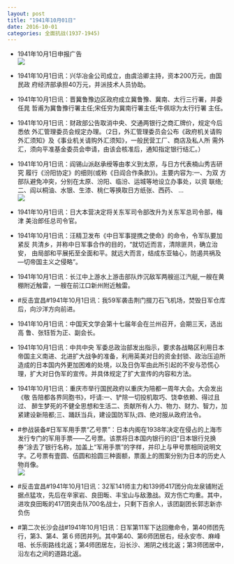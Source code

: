 ```yaml
---
layout: post
title: "1941年10月01日"
date: 2016-10-01
categories: 全面抗战(1937-1945)
---
```


<meta name="referrer" content="no-referrer" />

- 1941年10月1日申报广告 <br/><img src="https://ww2.sinaimg.cn/large/aca367d8jw1f8d5yjan9mj20ps0hgwk0.jpg" />

- 1941年10月1日讯：兴华冶金公司成立，由虞洽卿主持，资本200万元，由国民政 府经济部承担40万元，并派技术人员协助。 

- 1941年10月1日讯：晋冀鲁豫边区政府成立冀鲁豫、冀南、太行三行署，并委任晁 哲甫为冀鲁豫行署主任;宋任穷为冀南行署主任;牛佩琮为太行行署 主任。 

- 1941年10月1日讯：财政部公告取消中央、交通两银行之商汇牌价，规定今后悉依 外汇管理委员会规定办理。（2日，外汇管理委员会公布《政府机关请购 外汇须知》及《事业机关请购外汇须知》，一般民营工厂、商店及私人所 需外汇，须向平准基金委员会申请，由该会核准后，通知指定银行结汇。） 

- 1941年10月1日讯：阎锡山派赵承绶等由孝义到太原，与日方代表楠山秀吉研究 履行《汾阳协定》的细则(或称《日阎合作条款》)。主要内容为:一、为双 方部队避免冲突，分别在太原、汾阳、临汾、运城等地设立办事处，以资 联络;二、阎以桐油、水银、生漆、桃仁等换取日方纸张、西药、 ... <br/><img src="https://ww2.sinaimg.cn/large/aca367d8jw1f8cx9ytjjcj20c80dv0ur.jpg" />

- 1941年10月1日讯：日大本营决定将关东军司令部改升为关东军总司令部，梅津 美治郎任总司令官。 

- 1941年10月1日讯：汪精卫发布《中日军事提携之使命》的命令，令军队要加紧反 共清乡，并称中日军事合作的目的，“就切近而言，清除匪共，确立治安， 由局部和平展拓至全面和平。就远大而言，结成东亚轴心，防遏共祸及 —切帝国主义之侵略”。 

- 1941年10月1日讯：长江中上游水上游击部队炸沉敌军两艘巡江汽艇,一艘在黄 棚附近触雷，一艘在前江口新州附近触雷。 

- #反击宜昌#1941年10月1日讯：我59军袭击荆门掇刀石飞机场，焚毁日军仓库后，向沙洋方向前进。 

- 1941年10月1日讯：中国天文学会第十七届年会在兰州召开，会期三天，选出高 鲁、张钰哲为正、副会长。 

- 1941年10月1日讯：中共中央 军委总政治部发出指示，要求各战略区利用日本帝国主义南进、北进扩大战争的准备，利用英美对日的资金封锁、政治压迫所造成的日本国内外更加困难的处境，以及日伪军由此所引起的不安与恐慌心理，扩大对日伪军的宣传。并具体规定了扩大宣传的内容和方法。 

- 1941年10月1日讯：重庆市举行国民政府以重庆为陪都一周年大会。大会发出《敬 告陪都各界同胞书》，吁请:一、铲除一切投机取巧、饶幸依赖、得过且过、 醉生梦死的不健全思想和生活二、贡献所有人力、物力、财力、智力，加 紧建设新陪都;三、踊跃当兵，建设国防军队;四、绝对服从政府法令。 

- #参战装备#日军军用手票“乙号票”：日本内阁在1938年决定在侵占的上海市发行专门的军用手票——乙号票。该票将日本国内银行的旧“日本银行兑换券”涂去了银行名称，加盖上“军用手票”的字样，并印上与甲号票相同说明文字。乙号票有壹圆、伍圆和拾圆三种面额，票面上的图案分别为日本的历史人物肖像。 <br/><img src="https://ww3.sinaimg.cn/large/aca367d8jw1f8cjep4at0j20dm0i5q6z.jpg" />

- #反击宜昌#1941年10月1日讯：32军141师主力和139师417团分向龙泉铺附近据点猛攻，先后在辛家岩、良田畈、丰宝山与敌激战。双方伤亡均重。其中，进攻良田畈的417团突击队700名战士，只剩下百余人，该团副团长郭志新亦负伤 

- #第二次长沙会战#1941年10月1日讯：日军第11军下达回撤命令，第40师团先行，第3、第4、第６师团并列。其中第40、第6师团居右，经永安市、麻峰咀、长乐街路线北返；第4师团居左，沿长沙、湘阴之线北返；第3师团居中，沿左右之间的道路北返。 

